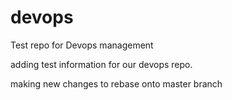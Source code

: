 # devops
Test repo for Devops management


adding test information for our devops repo.

making new changes to rebase onto master branch 
